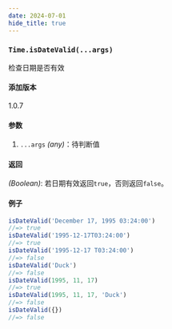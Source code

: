 ```yaml
---
date: 2024-07-01
hide_title: true
---
```

<h3>
  <code>Time.isDateValid(...args)</code>
</h3>




检查日期是否有效

#### 添加版本

1.0.7

#### 参数

1. `...args` *(any)*：待判断值 

#### 返回

*(Boolean)*: 若日期有效返回`true`，否则返回`false`。

#### 例子

```javascript
isDateValid('December 17, 1995 03:24:00') 
//=> true
isDateValid('1995-12-17T03:24:00') 
//=> true
isDateValid('1995-12-17 T03:24:00') 
//=> false
isDateValid('Duck') 
//=> false
isDateValid(1995, 11, 17) 
//=> true
isDateValid(1995, 11, 17, 'Duck') 
//=> false
isDateValid({}) 
//=> false
```
